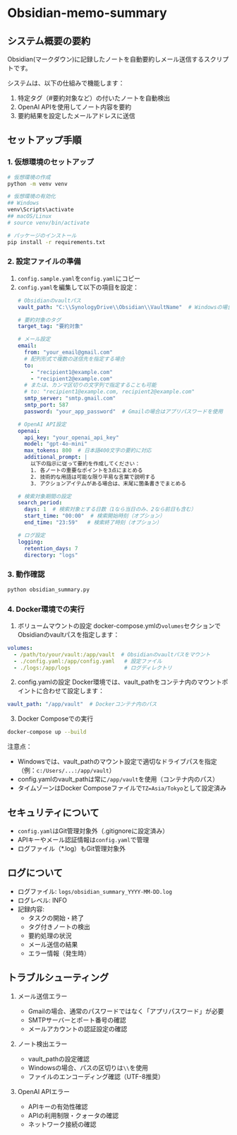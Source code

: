 # Obsidian-memo-summary

## システム概要の要約

Obsidian(マークダウン)に記録したノートを自動要約しメール送信するスクリプトです。

システムは、以下の仕組みで機能します：

1. 特定タグ（#要約対象など）の付いたノートを自動検出
2. OpenAI APIを使用してノート内容を要約
3. 要約結果を設定したメールアドレスに送信

## セットアップ手順

### 1. 仮想環境のセットアップ
```bash
# 仮想環境の作成
python -m venv venv

# 仮想環境の有効化
## Windows
venv\Scripts\activate
## macOS/Linux
# source venv/bin/activate

# パッケージのインストール
pip install -r requirements.txt
```

### 2. 設定ファイルの準備
1. `config.sample.yaml`を`config.yaml`にコピー
2. `config.yaml`を編集して以下の項目を設定：
   ```yaml
   # Obsidianのvaultパス
   vault_path: "C:\\SynologyDrive\\Obsidian\\VaultName"  # Windowsの場合

   # 要約対象のタグ
   target_tag: "要約対象"

   # メール設定
   email:
     from: "your_email@gmail.com"
     # 配列形式で複数の送信先を指定する場合
     to:
       - "recipient1@example.com"
       - "recipient2@example.com"
     # または、カンマ区切りの文字列で指定することも可能
     # to: "recipient1@example.com, recipient2@example.com"
     smtp_server: "smtp.gmail.com"
     smtp_port: 587
     password: "your_app_password"  # Gmailの場合はアプリパスワードを使用

   # OpenAI API設定
   openai:
     api_key: "your_openai_api_key"
     model: "gpt-4o-mini"
     max_tokens: 800  # 日本語400文字の要約に対応
     additional_prompt: |
       以下の指示に従って要約を作成してください：
       1. 各ノートの重要なポイントを3点にまとめる
       2. 技術的な用語は可能な限り平易な言葉で説明する
       3. アクションアイテムがある場合は、末尾に箇条書きでまとめる

   # 検索対象期間の設定
   search_period:
     days: 1  # 検索対象とする日数（1なら当日のみ、2なら前日も含む）
     start_time: "00:00"  # 検索開始時刻（オプション）
     end_time: "23:59"   # 検索終了時刻（オプション）

   # ログ設定
   logging:
     retention_days: 7
     directory: "logs"
   ```

### 3. 動作確認
```bash
python obsidian_summary.py
```

### 4. Docker環境での実行

1. ボリュームマウントの設定
docker-compose.ymlの`volumes`セクションでObsidianのvaultパスを指定します：
```yaml
volumes:
  - /path/to/your/vault:/app/vault  # Obsidianのvaultパスをマウント
  - ./config.yaml:/app/config.yaml   # 設定ファイル
  - ./logs:/app/logs                 # ログディレクトリ
```

2. config.yamlの設定
Docker環境では、vault_pathをコンテナ内のマウントポイントに合わせて設定します：
```yaml
vault_path: "/app/vault"  # Dockerコンテナ内のパス
```

3. Docker Composeでの実行
```bash
docker-compose up --build
```

注意点：
- Windowsでは、vault_pathのマウント設定で適切なドライブパスを指定（例：`c:/Users/...:/app/vault`）
- config.yamlのvault_pathは常に`/app/vault`を使用（コンテナ内のパス）
- タイムゾーンはDocker Composeファイルで`TZ=Asia/Tokyo`として設定済み

## セキュリティについて

- `config.yaml`はGit管理対象外（.gitignoreに設定済み）
- APIキーやメール認証情報は`config.yaml`で管理
- ログファイル（*.log）もGit管理対象外

## ログについて

- ログファイル: `logs/obsidian_summary_YYYY-MM-DD.log`
- ログレベル: INFO
- 記録内容:
  - タスクの開始・終了
  - タグ付きノートの検出
  - 要約処理の状況
  - メール送信の結果
  - エラー情報（発生時）

## トラブルシューティング

1. メール送信エラー
   - Gmailの場合、通常のパスワードではなく「アプリパスワード」が必要
   - SMTPサーバーとポート番号の確認
   - メールアカウントの認証設定の確認

2. ノート検出エラー
   - vault_pathの設定確認
   - Windowsの場合、パスの区切りは`\\`を使用
   - ファイルのエンコーディング確認（UTF-8推奨）

3. OpenAI APIエラー
   - APIキーの有効性確認
   - APIの利用制限・クォータの確認
   - ネットワーク接続の確認
